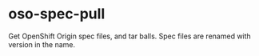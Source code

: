 oso-spec-pull
=============

Get OpenShift Origin spec files, and tar balls.  Spec files are renamed with version in the name.
